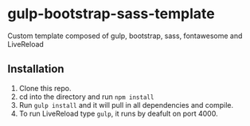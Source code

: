 # gulp-bootstrap-sass-template
Custom template composed of gulp, bootstrap, sass, fontawesome and LiveReload

## Installation

1. Clone this repo.
2. cd into the directory and run `npm install`
3. Run `gulp install` and it will pull in all dependencies and compile.
4. To run LiveReload type `gulp`, it runs by deafult on port 4000.


